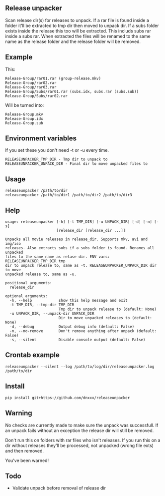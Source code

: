 ## Release unpacker
Scan release dir(s) for releases to unpack. If a rar file is found inside a
folder it'll be extracted to tmp dir then moved to unpack dir. If a subs
folder exists inside the release this too will be extracted. This includs subs
rar inside a subs rar. When extracted the files will be renamed to the same
name as the release folder and the release folder will be removed.

## Example
This:

    Release-Group/rar01.rar (group-release.mkv)
    Release-Group/rar02.rar
    Release-Group/rar03.rar
    Release-Group/Subs/rar01.rar (subs.idx, subs.rar (subs.sub))
    Release-Group/Subs/rar02.rar

Will be turned into:

    Release-Group.mkv
    Release-Group.idx
    Release-Group.sub


## Environment variables
If you set these you don't need -t or -u every time.

    RELEASEUNPACKER_TMP_DIR - Tmp dir to unpack to
    RELEASEUNPACKER_UNPACK_DIR - Final dir to move unpacked files to

## Usage
    releaseunpacker /path/to/dir
    releaseunpacker /path/to/dir1 /path/to/dir2 /path/to/dir3

## Help
    usage: releaseunpacker [-h] [-t TMP_DIR] [-u UNPACK_DIR] [-d] [-n] [-s]
                           [release_dir [release_dir ...]]

    Unpacks all movie releases in release_dir. Supports mkv, avi and img/iso
    releases. Also extracts subs if a subs folder is found. Renames all unpacked
    files to the same name as relase dir. ENV vars: RELEASEUNPACKER_TMP_DIR tmp
    dir to unpack release to, same as -t. RELEASEUNPACKER_UNPACK_DIR dir to move
    unpacked release to, same as -u.

    positional arguments:
      release_dir

    optional arguments:
      -h, --help            show this help message and exit
      -t TMP_DIR, --tmp-dir TMP_DIR
                            Tmp dir to unpack release to (default: None)
      -u UNPACK_DIR, --unpack-dir UNPACK_DIR
                            Dir to move unpacked releases to (default: None)
      -d, --debug           Output debug info (default: False)
      -n, --no-remove       Don't remove anything after unpack (default: False)
      -s, --silent          Disable console output (default: False)


## Crontab example
    releaseunpacker --silent --log /path/to/log/dir/releaseunpacker.log /path/to/dir

## Install
    pip install git+https://github.com/dnxxx/releaseunpacker

## Warning
No checks are currently made to make sure the unpack was successfull. If an
unpack fails without an exception the release dir will still be removed.

Don't run this on folders with rar files who isn't releases. If you run this
on a dir without releases they'll be processed, not unpacked (wrong file exts)
and then removed.

You've been warned!

## Todo
- Validate unpack before removal of release dir

